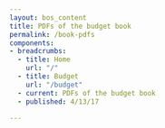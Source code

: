 ```yaml
---
layout: bos_content
title: PDFs of the budget book
permalink: /book-pdfs
components:
- breadcrumbs:
  - title: Home
    url: "/"
  - title: Budget
    url: "/budget"
  - current: PDFs of the budget book
  - published: 4/13/17

---
```

